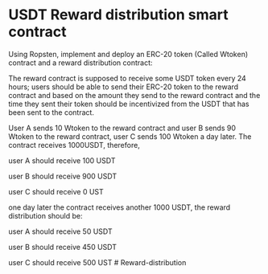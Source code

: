 # USDT Reward distribution smart contract

Using Ropsten, implement and deploy an ERC-20 token (Called Wtoken) contract and a reward distribution contract: 

The reward contract is supposed to receive some USDT token every 24 hours; users should be able to send their ERC-20 token to the reward contract and based on the amount they send to the reward contract and the time they sent their token should be incentivized from the USDT that has been sent to the contract.



User A sends 10 Wtoken to the reward contract and user B sends 90 Wtoken to the reward contract, user C sends 100 Wtoken a day later. The contract receives 1000USDT, therefore, 

user A should receive 100 USDT 

user B should receive 900 USDT 

user C should receive 0 UST

one day later the contract receives another 1000 USDT, the reward distribution should be: 

user A should receive 50 USDT 

user B should receive 450 USDT 

user C should receive 500 UST
#   R e w a r d - d i s t r i b u t i o n  
 